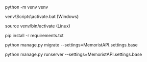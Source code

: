 
python -m venv venv

venv\Scripts\activate.bat (Windows)

source venv/bin/activate (Linux)

pip install -r requirements.txt

python manage.py migrate --settings=MemoristAPI.settings.base

python manage.py runserver --settings=MemoristAPI.settings.base
